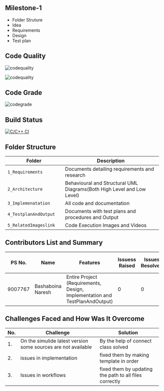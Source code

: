 ## Milestone-1
- Folder Struture
- Idea
- Requirements
- Design
- Test plan
## Code Quality
   ![codequality](https://app.codiga.io/public/user/github/naresh9908)
   
  ![codequality](https://api.codiga.io/project/31727/score/svg)
 

 
 ## Code Grade
 ![codegrade](https://api.codiga.io/project/31727/status/svg)
  
 ## Build Status
  [![C/C++ CI](https://github.com/naresh9908/M2-EmbSys/actions/workflows/c-build.yml/badge.svg)](https://github.com/naresh9908/M2-EmbSys/actions/workflows/c-build.yml)
  

 
## Folder Structure
Folder                   | Description
-------------------------| -----------------------------------------
`1_Requirements`         | Documents detailing requirements and research
`2_Architecture      `         | Behavioural and Structural UML Diagrams(Both High Level and Low Level)
`3_Implemenatation `     | All code and documentation
`4_TestplanAndOutput     `       | Documents with test plans and procedures and Output
`5_RelatedImageslink`      | Code Execution Images and Videos



## Contributors List and Summary

PS No. |  Name               |    Features    | Issuess Raised |Issues Resolved|No Test Cases|Test Case Pass
-------|---------------------|----------------|----------------|---------------|-------------|--------------
9007767 | Bashaboina Naresh | Entire Project (Requirements, Design, Implementation and TestPlanAndOutput)  | 0        |0  |2 Overall Test cases  | all Passed     
  

## Challenges Faced and How Was It Overcome
  
| No. | Challenge | Solution
|-----|-----------|--------
|1. | On the simulide latest version some sources are not available| By the help of connect class solved |
|2. | issues in implementation | fixed them by making template in order
|3. | Issues in workflows | fixed them by updating the path to all files correctly